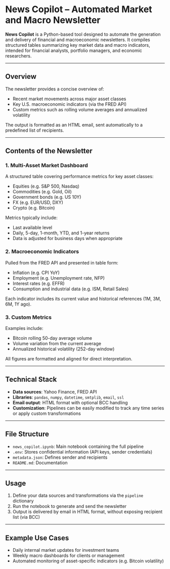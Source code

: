 
# News Copilot – Automated Market and Macro Newsletter

**News Copilot** is a Python-based tool designed to automate the generation and delivery of financial and macroeconomic newsletters. It compiles structured tables summarizing key market data and macro indicators, intended for financial analysts, portfolio managers, and economic researchers.

---

## Overview

The newsletter provides a concise overview of:

- Recent market movements across major asset classes
- Key U.S. macroeconomic indicators (via the FRED API)
- Custom metrics such as rolling volume averages and annualized volatility

The output is formatted as an HTML email, sent automatically to a predefined list of recipients.

---

## Contents of the Newsletter

### 1. **Multi-Asset Market Dashboard**

A structured table covering performance metrics for key asset classes:

- Equities (e.g. S&P 500, Nasdaq)
- Commodities (e.g. Gold, Oil)
- Government bonds (e.g. US 10Y)
- FX (e.g. EUR/USD, DXY)
- Crypto (e.g. Bitcoin)

Metrics typically include:

- Last available level
- Daily, 5-day, 1-month, YTD, and 1-year returns
- Data is adjusted for business days when appropriate

### 2. **Macroeconomic Indicators**

Pulled from the FRED API and presented in table form:

- Inflation (e.g. CPI YoY)
- Employment (e.g. Unemployment rate, NFP)
- Interest rates (e.g. EFFR)
- Consumption and industrial data (e.g. ISM, Retail Sales)

Each indicator includes its current value and historical references (1M, 3M, 6M, 1Y ago).

### 3. **Custom Metrics**

Examples include:

- Bitcoin rolling 50-day average volume
- Volume variation from the current average
- Annualized historical volatility (252-day window)

All figures are formatted and aligned for direct interpretation.

---

## Technical Stack

- **Data sources**: Yahoo Finance, FRED API
- **Libraries**: `pandas`, `numpy`, `datetime`, `smtplib`, `email`, `ssl`
- **Email output**: HTML format with optional BCC handling
- **Customization**: Pipelines can be easily modified to track any time series or apply custom transformations

---

## File Structure

- `news_copilot.ipynb`: Main notebook containing the full pipeline
- `.env`: Stores confidential information (API keys, sender credentials)
- `metadata.json`: Defines sender and recipients
- `README.md`: Documentation

---

## Usage

1. Define your data sources and transformations via the `pipeline` dictionary
2. Run the notebook to generate and send the newsletter
3. Output is delivered by email in HTML format, without exposing recipient list (via BCC)

---

## Example Use Cases

- Daily internal market updates for investment teams  
- Weekly macro dashboards for clients or management  
- Automated monitoring of asset-specific indicators (e.g. Bitcoin volatility)

